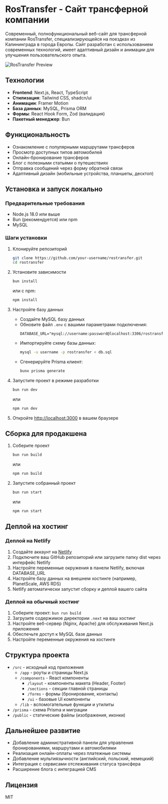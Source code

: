 # RosTransfer - Сайт трансферной компании

Современный, полнофункциональный веб-сайт для трансферной компании RosTransfer, специализирующейся на поездках из Калининграда в города Европы. Сайт разработан с использованием современных технологий, имеет адаптивный дизайн и анимации для улучшения пользовательского опыта.

![RosTransfer Preview](https://images.unsplash.com/photo-1449965408869-eaa3f722e40d?auto=format&fit=crop&w=800&q=80)

## Технологии

- **Frontend**: Next.js, React, TypeScript
- **Стилизация**: Tailwind CSS, shadcn/ui
- **Анимации**: Framer Motion
- **База данных**: MySQL, Prisma ORM
- **Формы**: React Hook Form, Zod (валидация)
- **Пакетный менеджер**: Bun

## Функциональность

- Ознакомление с популярными маршрутами трансферов
- Просмотр доступных типов автомобилей
- Онлайн-бронирование трансферов
- Блог с полезными статьями о путешествиях
- Отправка сообщений через форму обратной связи
- Адаптивный дизайн (мобильные устройства, планшеты, десктоп)

## Установка и запуск локально

### Предварительные требования

- Node.js 18.0 или выше
- Bun (рекомендуется) или npm
- MySQL

### Шаги установки

1. Клонируйте репозиторий
   ```bash
   git clone https://github.com/your-username/rostransfer.git
   cd rostransfer
   ```

2. Установите зависимости
   ```bash
   bun install
   ```

   или с npm:
   ```bash
   npm install
   ```

3. Настройте базу данных
   - Создайте MySQL базу данных
   - Обновите файл `.env` с вашими параметрами подключения:
     ```
     DATABASE_URL="mysql://username:password@localhost:3306/rostransfer"
     ```
   - Импортируйте схему базы данных:
     ```bash
     mysql -u username -p rostransfer < db.sql
     ```
   - Сгенерируйте Prisma клиент:
     ```bash
     bunx prisma generate
     ```

4. Запустите проект в режиме разработки
   ```bash
   bun run dev
   ```
   или
   ```bash
   npm run dev
   ```

5. Откройте [http://localhost:3000](http://localhost:3000) в вашем браузере

## Сборка для продакшена

1. Соберите проект
   ```bash
   bun run build
   ```
   или
   ```bash
   npm run build
   ```

2. Запустите собранный проект
   ```bash
   bun run start
   ```
   или
   ```bash
   npm run start
   ```

## Деплой на хостинг

### Деплой на Netlify

1. Создайте аккаунт на [Netlify](https://www.netlify.com/)
2. Подключите ваш GitHub репозиторий или загрузите папку dist через интерфейс Netlify
3. Настройте переменные окружения в панели Netlify, включая DATABASE_URL
4. Настройте базу данных на внешнем хостинге (например, PlanetScale, AWS RDS)
5. Netlify автоматически запустит сборку и деплой вашего сайта

### Деплой на обычный хостинг

1. Соберите проект: `bun run build`
2. Загрузите содержимое директории `.next` на ваш хостинг
3. Настройте веб-сервер (Nginx, Apache) для обслуживания Next.js приложения
4. Обеспечьте доступ к MySQL базе данных
5. Настройте переменные окружения на хостинге

## Структура проекта

- `/src` - исходный код приложения
  - `/app` - роуты и страницы Next.js
  - `/components` - React компоненты
    - `/layout` - компоненты макета (Header, Footer)
    - `/sections` - секции главной страницы
    - `/forms` - формы (бронирование, контакты)
    - `/ui` - базовые UI компоненты
  - `/lib` - вспомогательные функции и утилиты
- `/prisma` - схема Prisma и миграции
- `/public` - статические файлы (изображения, иконки)

## Дальнейшее развитие

- Добавление административной панели для управления бронированиями, маршрутами и автомобилями
- Реализация онлайн-оплаты через платежные системы
- Добавление мультиязычности (английский, польский, немецкий)
- Интеграция с сервисами отслеживания статуса трансфера
- Расширение блога с интеграцией CMS

## Лицензия

MIT
